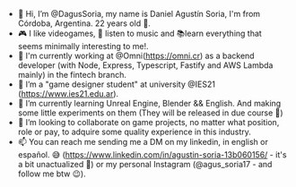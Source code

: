 - 👋 Hi, I’m @DagusSoria, my name is Daniel Agustín Soria, I'm from Córdoba, Argentina. 22 years old 👀.
- 🎮 I like videogames, 🎵 listen to music and 📚learn everything that seems minimally interesting to me!.
- 💼 I'm currently working at @Omni(https://omni.cr) as a backend developer (with Node, Express, Typescript, Fastify and AWS Lambda mainly) in the fintech branch.
- 👀 I’m a "game designer student" at university @IES21 (https://www.ies21.edu.ar). 
- 🌱 I’m currently learning Unreal Engine, Blender && English. And making some little experiments on them (They will be released in due course 🎁)
- 💞️ I’m looking to collaborate on game projects, no matter what position, role or pay, to adquire some quality experience in this industry.
- 📫 You can reach me sending me a DM on my linkedin, in english or español. 😅 (https://www.linkedin.com/in/agustin-soria-13b060156/ - it's a bit unactualized 👀) or my personal Instagram (@agus_soria17 - and follow me btw 😉).

<!---
DagusSoria/DagusSoria is a ✨ special ✨ repository because its `README.md` (this file) appears on your GitHub profile.
You can click the Preview link to take a look at your changes.
--->
